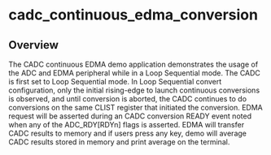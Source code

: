# cadc_continuous_edma_conversion

## Overview
The CADC continuous EDMA demo application demonstrates the usage of the ADC and EDMA peripheral while in a Loop Sequential mode. The
CADC is first set to Loop Sequential mode. In Loop Sequential convert configuration, only the initial rising-edge to launch continuous conversions is
observed, and until conversion is aborted, the CADC continues to do conversions on the same CLIST register that initiated the conversion. 
EDMA request will be asserted during an CADC conversion READY event noted when any of the ADC_RDY[RDYn] flags is asserted. EDMA will transfer
CADC results to memory and if users press any key, demo will average CADC results stored in memory and print average on the terminal.  